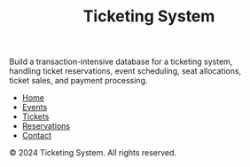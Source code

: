 
<body>
  <header>
    <h1>Ticketing System</h1>
  </header>
 <p> Build a transaction-intensive database for a ticketing system, <br>handling ticket reservations, event scheduling, seat allocations,<br> ticket sales, and payment processing.</p>
  <nav>
    <ul>
      <li><a href="#">Home</a></li>
      <li><a href="#">Events</a></li>
      <li><a href="#">Tickets</a></li>
      <li><a href="#">Reservations</a></li>
      <li><a href="#">Contact</a></li>
    </ul>
  </nav>
  
  <main>
    <!-- Content goes here -->
  </main>
  
  <footer>
    <p>&copy; 2024 Ticketing System. All rights reserved.</p>
  </footer>
</body>
